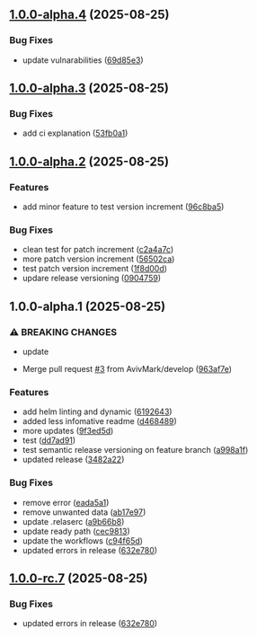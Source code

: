 ## [1.0.0-alpha.4](https://github.com/AvivMark/it-works-on-my-machine/compare/v1.0.0-alpha.3...v1.0.0-alpha.4) (2025-08-25)

### Bug Fixes

* update vulnarabilities ([69d85e3](https://github.com/AvivMark/it-works-on-my-machine/commit/69d85e370d2a2adcc1ae091848dac2ad5c080a55))

## [1.0.0-alpha.3](https://github.com/AvivMark/it-works-on-my-machine/compare/v1.0.0-alpha.2...v1.0.0-alpha.3) (2025-08-25)

### Bug Fixes

* add ci explanation ([53fb0a1](https://github.com/AvivMark/it-works-on-my-machine/commit/53fb0a1ab64d2a316a1e414bc3799a9053895545))

## [1.0.0-alpha.2](https://github.com/AvivMark/it-works-on-my-machine/compare/v1.0.0-alpha.1...v1.0.0-alpha.2) (2025-08-25)

### Features

* add minor feature to test version increment ([96c8ba5](https://github.com/AvivMark/it-works-on-my-machine/commit/96c8ba50e063911354faed26050a88cc5b1c66bd))

### Bug Fixes

* clean test for patch increment ([c2a4a7c](https://github.com/AvivMark/it-works-on-my-machine/commit/c2a4a7cefc7e15326e46417de89346d66ba309be))
* more patch version increment ([56502ca](https://github.com/AvivMark/it-works-on-my-machine/commit/56502cac5c2044c020cbbc108f08e70d2561bda6))
* test patch version increment ([1f8d00d](https://github.com/AvivMark/it-works-on-my-machine/commit/1f8d00d6f3e5161f7caad008a62fd9d1f8c2b92d))
* updare release versioning ([0904759](https://github.com/AvivMark/it-works-on-my-machine/commit/090475989d77a2d77e5a32d20598fcd54192e791))

## 1.0.0-alpha.1 (2025-08-25)

### ⚠ BREAKING CHANGES

* update

* Merge pull request [#3](https://github.com/AvivMark/it-works-on-my-machine/issues/3) from AvivMark/develop ([963af7e](https://github.com/AvivMark/it-works-on-my-machine/commit/963af7e392d4953a2bb3e67ce72a8c897e756494))

### Features

* add helm linting and dynamic ([6192643](https://github.com/AvivMark/it-works-on-my-machine/commit/6192643a4484b94fe6f596b374b1ad75cea280ca))
* added less infomative readme ([d468489](https://github.com/AvivMark/it-works-on-my-machine/commit/d468489c224236d0a09185e5366a07a1a7d80c19))
* more updates ([9f3ed5d](https://github.com/AvivMark/it-works-on-my-machine/commit/9f3ed5d026170b5203f8c68593dbf827ae11a9fe))
* test ([dd7ad91](https://github.com/AvivMark/it-works-on-my-machine/commit/dd7ad914be5d95dc541f22f12967070f04ee8587))
* test semantic release versioning on feature branch ([a998a1f](https://github.com/AvivMark/it-works-on-my-machine/commit/a998a1f460822451f62a15f82dbf1a08b2350418))
* updated release ([3482a22](https://github.com/AvivMark/it-works-on-my-machine/commit/3482a228e9c2f47044ae983d14c0854d49de6c1e))

### Bug Fixes

* remove error ([eada5a1](https://github.com/AvivMark/it-works-on-my-machine/commit/eada5a1b9ed170206884ef987594dce892b474c5))
* remove unwanted data ([ab17e97](https://github.com/AvivMark/it-works-on-my-machine/commit/ab17e97f895df00d3ce9aea653c8dc237085e34e))
* update .relaserc ([a9b66b8](https://github.com/AvivMark/it-works-on-my-machine/commit/a9b66b815e1d2224a0fa2028c6dcadc6cf0f6d1b))
* update ready path ([cec9813](https://github.com/AvivMark/it-works-on-my-machine/commit/cec981370e00b1242772d32a81aa61a9eae24c10))
* update the workflows ([c94f65d](https://github.com/AvivMark/it-works-on-my-machine/commit/c94f65d1156c04a439503a87dfea2028a0c3d81c))
* updated errors in release ([632e780](https://github.com/AvivMark/it-works-on-my-machine/commit/632e7801abbcb34e7f0562d000bdeae55c3b43e3))

## [1.0.0-rc.7](https://github.com/AvivMark/it-works-on-my-machine/compare/v1.0.0-rc.6...v1.0.0-rc.7) (2025-08-25)

### Bug Fixes

* updated errors in release ([632e780](https://github.com/AvivMark/it-works-on-my-machine/commit/632e7801abbcb34e7f0562d000bdeae55c3b43e3))
